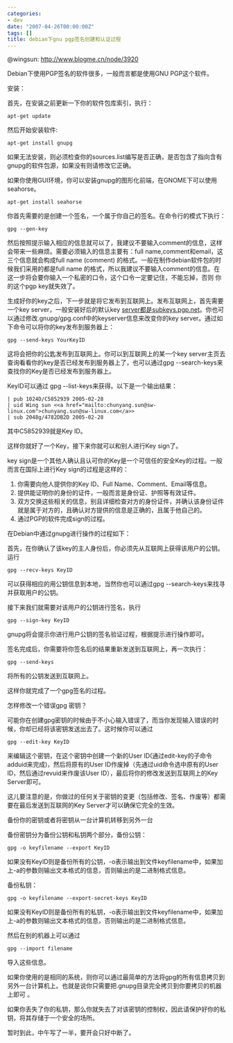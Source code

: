 ```yaml
---
categories:
- dev
date: "2007-04-26T00:00:00Z"
tags: []
title: debian下gnu pgp签名创建和认证过程
---
```


@wingsun: <http://www.blogme.cn/node/3920>

Debian下使用PGP签名的软件很多，一般而言都是使用GNU PGP这个软件。

安装：

首先，在安装之前更新一下你的软件包库索引，执行：

    apt-get update

然后开始安装软件:

    apt-get install gnupg

如果无法安装，则必须检查你的sources.list编写是否正确，是否包含了指向含有gnupg的软件包源，如果没有则请修改它正确。

如果你使用GUI环境，你可以安装gnupg的图形化前端，在GNOME下可以使用seahorse。

    apt-get install seahorse

你首先需要的是创建一个签名，一个属于你自己的签名。在命令行的模式下执行：

    gpg --gen-key

然后按照提示输入相应的信息就可以了，我建议不要输入comment的信息，这样会带来一些麻烦。需要必须输入的信息主要有：full name,comment和email，这三个信息就会构成full name (comment) <email>的格式。一般在制作debian软件包的时候我们采用的都是full name <email>的格式，所以我建议不要输入comment的信息。在这一步将会要你输入一个私密的口令，这个口令一定要记住，不能忘掉，否则 你的这个pgp key就失效了。

生成好你的key之后，下一步就是将它发布到互联网上。发布互联网上，首先需要一个key server，一般安装好后的默认key <a href="http://server都是subkeys.pgp.net">server都是subkeys.pgp.net</a>。你也可以通过修改.gnupg/gpg.conf中的keyserver信息来改变你的key server。通过如下命令可以将你的key发布到服务器上：

    gpg --send-keys YourKeyID

这将会把你的公匙发布到互联网上。你可以到互联网上的某一个key server主页去查询看看你的key是否已经发布到服务器上了，也可以通过gpg --search-keys来查找你的Key是否已经发布到服务器上。

KeyID可以通过 gpg --list-keys来获得。以下是一个输出结果：

    | pub 1024D/C5852939 2005-02-28
    | uid Wing sun <<a href="mailto:chunyang.sun@sw-linux.com">chunyang.sun@sw-linux.com</a>>
    | sub 2048g/4782DB2D 2005-02-28

其中C5852939就是Key ID。

这样你就好了一个Key，接下来你就可以和别人进行Key sign了。

key sign是一个其他人确认且认可你的Key是一个可信任的安全Key的过程。一般而言在国际上进行Key sign的过程是这样的：

1. 你需要向他人提供你的Key ID、Full Name、Comment、Email等信息。
2. 提供能证明你的身份的证件，一般而言是身份证、护照等有效证件。
3. 双方交换这些相关的信息，别且详细检查对方的身份证件，并确认该身份证件就是属于对方的，且确认对方提供的信息是正确的，且属于他自己的。
4. 通过PGP的软件完成sign的过程。

在Debian中通过gnupg进行操作的过程如下：

首先，在你确认了该key的主人身份后，你必须先从互联网上获得该用户的公钥。运行

    gpg --recv-keys KeyID

可以获得相应的用公钥信息到本地，当然你也可以通过gpg --search-keys来找寻并获取用户的公钥。

接下来我们就需要对该用户的公钥进行签名，执行

    gpg --sign-key KeyID

gnupg将会提示你进行用户公钥的签名验证过程，根据提示进行操作即可。

签名完成后，你需要将你签名后的结果重新发送到互联网上，再一次执行：

    gpg --send-keys

将所有的公钥发送到互联网上。

这样你就完成了一个gpg签名的过程。

怎样修改一个错误gpg 密钥？

可能你在创建gpg密钥的时候由于不小心输入错误了，而当你发现输入错误的时候，你却已经将该密钥发送出去了。这时候你可以通过

    gpg --edit-key KeyID

来编辑这个密钥，在这个密钥中创建一个新的User ID(通过edit-key的子命令adduid来完成)，然后将原有的User ID作废掉（先通过uid命令选中原有的User ID，然后通过revuid来作废该User ID），最后将你的修改发送到互联网上的Key Server即可。

这儿要注意的是，你做过的任何关于密钥的变更（包括修改、签名、作废等）都需要在最后发送到互联网的Key Server才可以确保它完全的生效。

备份你的密钥或者将密钥从一台计算机转移到另外一台

备份密钥分为备份公钥和私钥两个部分，备份公钥：

    gpg -o keyfilename --export KeyID

如果没有KeyID则是备份所有的公钥，-o表示输出到文件keyfilename中，如果加上-a的参数则输出文本格式的信息，否则输出的是二进制格式信息。

备份私钥：

    gpg -o keyfilename --export-secret-keys KeyID

如果没有KeyID则是备份所有的私钥，-o表示输出到文件keyfilename中，如果加上-a的参数则输出文本格式的信息，否则输出的是二进制格式信息。

然后在别的机器上可以通过

    gpg --import filename

导入这些信息。

如果你使用的是相同的系统，则你可以通过最简单的方法将gpg的所有信息拷贝到另外一台计算机上。也就是说你只需要把.gnupg目录完全拷贝到你要拷贝的机器上即可 。

如果你丢失了你的私钥，那么你就失去了对该密钥的控制权，因此请保护好你的私钥，将其存储于一个安全的场所。

暂时到此，中午写了一半，要开会只好中断了。
